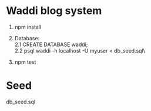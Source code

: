 # Waddi blog system
1. npm install
2. Database:\
2.1 CREATE DATABASE waddi;\
2.2 psql waddi -h localhost -U myuser < db_seed.sql\

3. npm test
# Seed
db_seed.sql